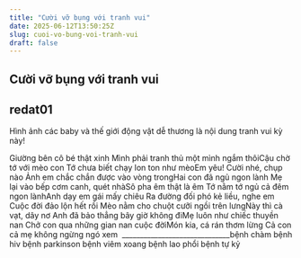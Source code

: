 ```yaml
---
title: "Cười vỡ bụng với tranh vui"
date: 2025-06-12T13:50:25Z
slug: cuoi-vo-bung-voi-tranh-vui
draft: false
---
```


## Cười vỡ bụng với tranh vui

## redat01

Hình ảnh các baby và thế giới động vật dễ thương là nội dung tranh vui kỳ này!
 
​Giường bên cô bé thật xinh
Mình phải tranh thủ một mình ngắm thôi​​Cậu chờ tớ với mèo con
Tớ chưa biết chạy lon ton như mèo​​Em yêu! Cười nhé, chụp nào
Ảnh em chắc chắn được vào vòng trong​​Hai con đã ngủ ngon lành
Mẹ lại vào bếp cơm canh, quét nhà​​Sô pha êm thật là êm
Tớ nằm tớ ngủ cả đêm ngon lành​​Anh dạy em gái mấy chiêu
Ra đường đối phó kẻ liều, nghe em​​Cuộc đời đảo lộn hết rồi
Mèo nằm cho chuột cưỡi ngồi trên lưng​​Này thì cà vạt, dây nơ
Anh đã bảo thẳng bây giờ không đi​​Mẹ luôn như chiếc thuyền nan
Chở con qua những gian nan cuộc đời​​Món kia, cá rán thơm lừng
Cả con cả mẹ không ngừng ngó xem​ ​ ​______________________________​bệnh chàm
bệnh hiv
bệnh parkinson
bệnh viêm xoang
bệnh lao phổi
bệnh tự kỷ​